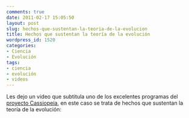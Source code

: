 ```yaml
---
comments: true
date: 2011-02-17 15:05:50
layout: post
slug: hechos-que-sustentan-la-teoria-de-la-evolucion
title: Hechos que sustentan la teoría de la evolución
wordpress_id: 1520
categories:
- Ciencia
- Evolución
tags:
- ciencia
- evolución
- videos
---
```


Les dejo un video que subtitula uno de los excelentes programas del [proyecto Cassiopeia](http://www.cassiopeiaproject.com/index.php), en este caso se trata de hechos que sustentan la teoría de la evolución:


